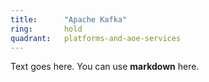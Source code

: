 ```yaml
---
title:      "Apache Kafka"
ring:       hold
quadrant:   platforms-and-aoe-services
---
```


Text goes here. You can use **markdown** here.